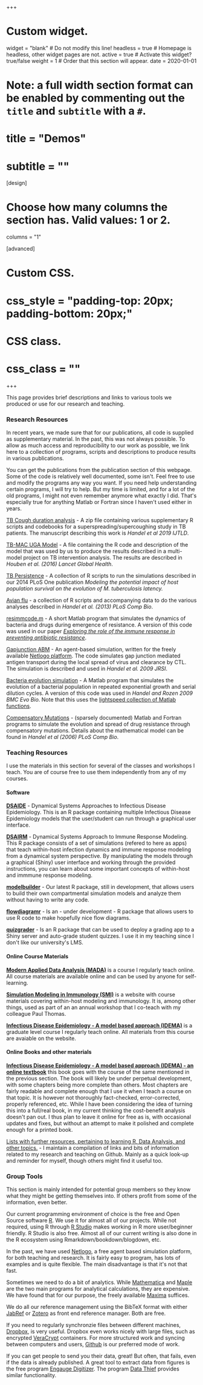 +++
# Custom widget.
widget = "blank"  # Do not modify this line!
headless = true  # Homepage is headless, other widget pages are not.
active = true  # Activate this widget? true/false
weight = 1  # Order that this section will appear.
date = 2020-01-01

# Note: a full width section format can be enabled by commenting out the `title` and `subtitle` with a `#`.
# title = "Demos"
# subtitle = ""


[design]
# Choose how many columns the section has. Valid values: 1 or 2.
  columns = "1"

[advanced]
 # Custom CSS. 
 # css_style = "padding-top: 20px; padding-bottom: 20px;"
 
 # CSS class.
 # css_class = ""
+++

This page provides brief descriptions and links to various tools we produced or use for our research and teaching.

### Research Resources

In recent years, we made sure that for our publications, all code is supplied as supplementary material. In the past, this was not always possible. To allow as much access and reproducibility to our work as possible, we link here to a collection of programs, scripts and descriptions to produce results in various publications. 

You can get the publications from the publication section of this webpage. Some of the code is relatively well documented, some isn't. Feel free to use and modify the programs any way you want. If you need help understanding certain programs, I will try to help. But my time is limited, and for a lot of the old programs, I might not even remember anymore what exactly I did. That's especially true for anything Matlab or Fortran since I haven't used either in years.

[TB Cough duration analysis](/files/software/Supercougher_Supplements.zip) - A zip file containing various supplementary R scripts and codebooks for a superspreading/supercoughing study in TB patients. The manuscript describing this work is _Handel et al 2019 IJTLD_.

[TB-MAC UGA Model](/files/software/TB_MAC_UGA.zip) - A file containing the R code and description of the model that was used by us to produce the results described in a multi-model project on TB intervention analysis. The results are described in _Houben et al. (2016) Lancet Global Health_.

[TB Persistence](/files/software/TBpersistenceCode.zip) - A collection of R scripts to run the simulations described in our 2014 PLoS One publication _Modeling the potential impact of host population survival on the evolution of M. tuberculosis latency._

[Avian flu](/files/software/AIVstudy.zip) - a collection of R scripts and accompanying data to do the various analyses described in _Handel et al. (2013) PLoS Comp Bio_.

[resimmcode.m](/files/software/resimmcode.zip) - A short Matlab program that simulates the dynamics of bacteria and drugs during emergence of resistance. A version of this code was used in our paper [_Exploring the role of the immune response in preventing antibiotic resistance_](https://doi.org/10.1016/j.jtbi.2008.10.025).

[Gapjunction ABM](/files/software/gapjunction.zip) - An agent-based simulation, written for the freely available [Netlogo platform](http://ccl.northwestern.edu/netlogo/). The code simulates gap junction mediated antigen transport during the local spread of virus and clearance by CTL. The simulation is described and used in 
_Handel et al. 2009 JRSI_.

[Bacteria evolution simulation](/files/software/populationmodel.zip) - A Matlab program that simulates the evolution of a bacterial population in repeated exponential growth and serial dilution cycles. A version of this code was used in _Handel and Rozen 2009 BMC Evo Bio_. Note that this uses the [lightspeed collection of Matlab functions](https://github.com/tminka/lightspeed).

[Compensatory Mutations](/files/software/compensatorymutation.zip) - (sparsely documented) Matlab and Fortran programs to simulate the evolution and spread of drug resistance through compensatory mutations. Details about the mathematical model can be found in _Handel et al (2006) PLoS Comp Bio_.


### Teaching Resources

I use the materials in this section for several of the classes and workshops I teach. You are of course free to use 
them independently from any of my courses.

#### Software

[__DSAIDE__](https://ahgroup.github.io/DSAIDE/) - Dynamical Systems Approaches to Infectious Disease Epidemiology. This is an R package containing multiple Infectious Disease Epidemiology models that the user/student can run through a graphical user interface. 

[__DSAIRM__](https://ahgroup.github.io/DSAIRM/) - Dynamical Systems Approach to Immune Response Modeling. This R package consists of a set of simulations (refered to here as apps) that teach within-host infection dynamics and immune response modeling from a dynamical system perspective. By manipulating the models through a graphical (Shiny) user interface and working through the provided instructions, you can learn about some important concepts of within-host and immmune response modeling.

[__modelbuilder__](https://ahgroup.github.io/modelbuilder/) - Our latest R package, still in development, that allows users to build their own compartmental simulation models and analyze them without having to write any code.

[__flowdiagramr__](https://andreashandel.github.io/flowdiagramr/) - Is an - under development - R package that allows users to use R code to make hopefully nice flow diagrams.

[__quizgrader__](https://andreashandel.github.io/quizgrader/) - Is an R package that can be used to deploy a grading app to a Shiny server and auto-grade student quizzes. I use it in my teaching since I don't like our university's LMS.



#### Online Course Materials

[__Modern Applied Data Analysis (MADA)__](https://andreashandel.github.io/MADAcourse/) is a course I regularly teach online. All course materials are available online and can be used by anyone for self-learning. 

[__Simulation Modeling in Immunology (SMI)__](https://andreashandel.github.io/SMIcourse/) is a website with course materials covering within-host modeling and immunology. It is, among other things, used as part of an an annual workshop that I co-teach with my colleague Paul Thomas. 

[__Infectious Disease Epidemiology - A model based approach (IDEMA)__](https://andreashandel.github.io/IDEMAcourse/) is a graduate level course I regularly teach online. All materials from this course are avaiable on the website. 


#### Online Books and other materials

[__Infectious Disease Epidemiology - A model based approach (IDEMA) - an online textbook__](https://andreashandel.github.io/IDEMAbook/) this book goes with the course of the same mentioned in the previous section. The book will likely be under perpetual development, with some chapters being more complete than others. Most chapters are fairly readable and complete enough that I use it when I teach a course on that topic. It is however not thoroughly fact-checked, error-corrected, properly referenced, etc. While I have been considering the idea of turning this into a full/real book, in my current thinking the cost-benefit analysis doesn't pan out. I thus plan to leave it online for free as is, with occasional updates and fixes, but without an attempt to make it polished and complete enough for a printed book.

[Lists with further resources, pertaining to learning R, Data Analysis, and other topics.](https://andreashandel.github.io/research-and-teaching-resources/) - I maintain a compilation of links and bits of information related to my research and teaching on Github. Mainly as a quick look-up and reminder for myself, though others might find it useful too.


### Group Tools

This section is mainly intended for potential group members so they know what they might be getting themselves into. If others profit from some of the information, even better.

Our current programming environment of choice is the free and Open Source software [R](https://www.r-project.org/). We use it for almost all of our projects. While not required, using R through [R Studio](https://www.rstudio.com/) makes working in R more user/beginner friendly. R Studio is also free. Almost all of our current writing is also done in the R ecosystem using Rmarkdown/bookdown/blogdown, etc.

In the past, we have used [Netlogo](http://ccl.northwestern.edu/netlogo/), a free agent based simulation platform, for both teaching and research. It is fairly easy to program, has lots of examples and is quite flexible. The main disadvantage is that it's not that fast.

Sometimes we need to do a bit of analytics. While [Mathematica](http://www.wolfram.com/products/mathematica/index.html) and [Maple](http://www.maplesoft.com/) are the two main programs for analytical calculations, they are expensive. We have found that for our purpose, the freely available [Maxima](http://maxima.sourceforge.net/) suffices.

We do all our reference management using the BibTeX format with either [JabRef](http://jabref.sourceforge.net/) or [Zotero](http://www.zotero.org/) as front end reference manager. Both are free.


If you need to regularly synchronzie files between different machines, [Dropbox](https://www.dropbox.com/), is very useful. Dropbox even works nicely with large files, such as encrypted [VeraCrypt](https://www.veracrypt.fr/) containers. For more structured work and syncing between computers and users, [Github](https://github.com) is our preferred mode of work.

If you can get people to send you their data, great! But often, that fails, even if the data is already published. A great tool to extract data from figures is the free program [Engauge Digitizer](http://digitizer.sourceforge.net/). The program [Data Thief](http://www.datathief.org/) provides similar functionality.
